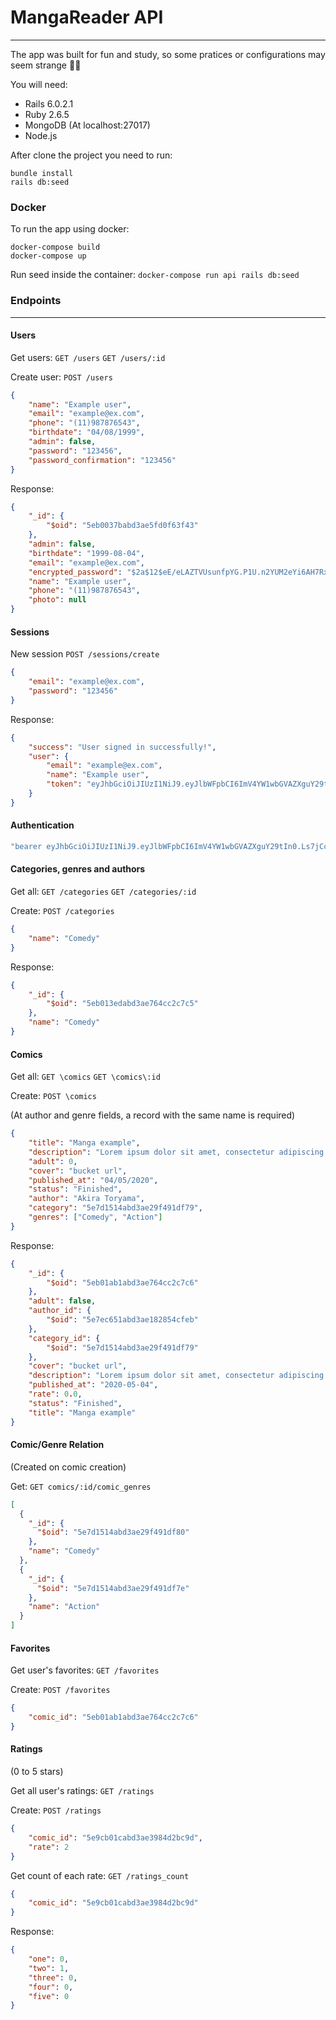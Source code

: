 # MangaReader API
***
The app was built for fun and study, so some pratices or configurations may seem strange 🤷‍♂️

You will need:

 - Rails 6.0.2.1
 - Ruby 2.6.5
 - MongoDB (At localhost:27017)
 - Node.js

After clone the project you need to run:

```
bundle install
rails db:seed
```
### Docker
To run the app using docker:
```
docker-compose build
docker-compose up
```

Run seed inside the container:
```docker-compose run api rails db:seed```

### Endpoints
---
#### Users
Get users:
``` GET /users ```
``` GET /users/:id ```

Create user:
``` POST /users ```
```json
{
	"name": "Example user",
	"email": "example@ex.com",
	"phone": "(11)987876543",
	"birthdate": "04/08/1999",
	"admin": false,
	"password": "123456",
	"password_confirmation": "123456"
}
```
Response:
```json
{
    "_id": {
        "$oid": "5eb0037babd3ae5fd0f63f43"
    },
    "admin": false,
    "birthdate": "1999-08-04",
    "email": "example@ex.com",
    "encrypted_password": "$2a$12$eE/eLAZTVUsunfpYG.P1U.n2YUM2eYi6AH7RxKdMDSqpSaNraJsoK",
    "name": "Example user",
    "phone": "(11)987876543",
    "photo": null
}
````
#### Sessions
New session
``` POST /sessions/create ```
```json
{
	"email": "example@ex.com",
	"password": "123456"
}
```

Response:
```json
{
    "success": "User signed in successfully!",
    "user": {
        "email": "example@ex.com",
        "name": "Example user",
        "token": "eyJhbGciOiJIUzI1NiJ9.eyJlbWFpbCI6ImV4YW1wbGVAZXguY29tIn0.Ls7jCcBp34tOZyLlkPcn8QR48ZsAgPhrLuCX1WaQjH4"
    }
}
```
#### Authentication
```sh
"bearer eyJhbGciOiJIUzI1NiJ9.eyJlbWFpbCI6ImV4YW1wbGVAZXguY29tIn0.Ls7jCcBp34tOZyLlkPcn8QR48ZsAgPhrLuCX1WaQjH4"
```
#### Categories, genres and authors
Get all:
``` GET /categories ```
``` GET /categories/:id ```

Create:
``` POST /categories ```

```json
{
    "name": "Comedy"
}
```
Response:
```json
{
    "_id": {
        "$oid": "5eb013edabd3ae764cc2c7c5"
    },
    "name": "Comedy"
}
```
#### Comics
Get all:
```GET \comics```
```GET \comics\:id```

Create:
```POST \comics```

(At author and genre fields, a record with the same name is required)

```json
{
	"title": "Manga example",
	"description": "Lorem ipsum dolor sit amet, consectetur adipiscing elit, sed do eiusmod tempor incididunt ut labore et dolore magna aliqua. Ut enim ad minim veniam, quis nostrud exercitation ullamco laboris nisi ut aliquip ex ea commodo consequat. Duis aute irure dolor in reprehenderit in voluptate velit esse cillum dolore eu fugiat nulla pariatur. Excepteur sint occaecat cupidatat non proident, sunt in culpa qui officia deserunt mollit anim id est laborum.",
	"adult": 0,
	"cover": "bucket url",
	"published_at": "04/05/2020",
	"status": "Finished",
	"author": "Akira Toryama",
	"category": "5e7d1514abd3ae29f491df79",
	"genres": ["Comedy", "Action"]
}
```

Response:
```json
{
    "_id": {
        "$oid": "5eb01ab1abd3ae764cc2c7c6"
    },
    "adult": false,
    "author_id": {
        "$oid": "5e7ec651abd3ae182854cfeb"
    },    
    "category_id": {
        "$oid": "5e7d1514abd3ae29f491df79"
    },
    "cover": "bucket url",
    "description": "Lorem ipsum dolor sit amet, consectetur adipiscing elit, sed do eiusmod tempor incididunt ut labore et dolore magna aliqua. Ut enim ad minim veniam, quis nostrud exercitation ullamco laboris nisi ut aliquip ex ea commodo consequat. Duis aute irure dolor in reprehenderit in voluptate velit esse cillum dolore eu fugiat nulla pariatur. Excepteur sint occaecat cupidatat non proident, sunt in culpa qui officia deserunt mollit anim id est laborum.",
    "published_at": "2020-05-04",
    "rate": 0.0,
    "status": "Finished",
    "title": "Manga example"
}
```
#### Comic/Genre Relation
(Created on comic creation)

Get:
```GET comics/:id/comic_genres```

```json
[
  {
    "_id": {
      "$oid": "5e7d1514abd3ae29f491df80"
    },
    "name": "Comedy"
  },
  {
    "_id": {
      "$oid": "5e7d1514abd3ae29f491df7e"
    },
    "name": "Action"
  }
]
```
#### Favorites
Get user's favorites:
```GET /favorites```

Create:
```POST /favorites```
```json
{
    "comic_id": "5eb01ab1abd3ae764cc2c7c6"
}
```
#### Ratings
(0 to 5 stars)

Get all user's ratings:
```GET /ratings```

Create:
```POST /ratings```
```json
{
    "comic_id": "5e9cb01cabd3ae3984d2bc9d",
    "rate": 2
}
```

Get count of each rate:
```GET /ratings_count```
```json
{
    "comic_id": "5e9cb01cabd3ae3984d2bc9d"
}
```
Response:
```json
{
    "one": 0,
    "two": 1,
    "three": 0,
    "four": 0,
    "five": 0
}
```